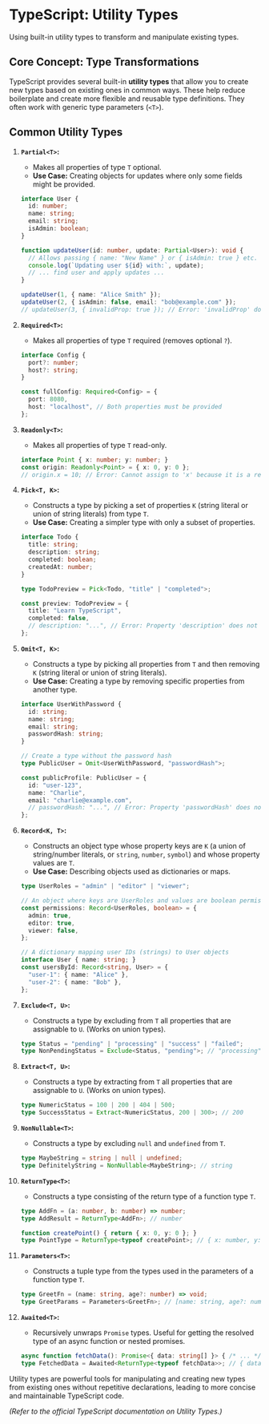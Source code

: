 # TypeScript: Utility Types

Using built-in utility types to transform and manipulate existing types.

## Core Concept: Type Transformations

TypeScript provides several built-in **utility types** that allow you to create new types based on existing ones in common ways. These help reduce boilerplate and create more flexible and reusable type definitions. They often work with generic type parameters (`<T>`).

## Common Utility Types

1.  **`Partial<T>`:**
    *   Makes all properties of type `T` optional.
    *   **Use Case:** Creating objects for updates where only some fields might be provided.

    ```typescript
    interface User {
      id: number;
      name: string;
      email: string;
      isAdmin: boolean;
    }

    function updateUser(id: number, update: Partial<User>): void {
      // Allows passing { name: "New Name" } or { isAdmin: true } etc.
      console.log(`Updating user ${id} with:`, update);
      // ... find user and apply updates ...
    }

    updateUser(1, { name: "Alice Smith" });
    updateUser(2, { isAdmin: false, email: "bob@example.com" });
    // updateUser(3, { invalidProp: true }); // Error: 'invalidProp' does not exist in type 'Partial<User>'
    ```

2.  **`Required<T>`:**
    *   Makes all properties of type `T` required (removes optional `?`).

    ```typescript
    interface Config {
      port?: number;
      host?: string;
    }

    const fullConfig: Required<Config> = {
      port: 8080,
      host: "localhost", // Both properties must be provided
    };
    ```

3.  **`Readonly<T>`:**
    *   Makes all properties of type `T` read-only.

    ```typescript
    interface Point { x: number; y: number; }
    const origin: Readonly<Point> = { x: 0, y: 0 };
    // origin.x = 10; // Error: Cannot assign to 'x' because it is a read-only property.
    ```

4.  **`Pick<T, K>`:**
    *   Constructs a type by picking a set of properties `K` (string literal or union of string literals) from type `T`.
    *   **Use Case:** Creating a simpler type with only a subset of properties.

    ```typescript
    interface Todo {
      title: string;
      description: string;
      completed: boolean;
      createdAt: number;
    }

    type TodoPreview = Pick<Todo, "title" | "completed">;

    const preview: TodoPreview = {
      title: "Learn TypeScript",
      completed: false,
      // description: "...", // Error: Property 'description' does not exist on type 'TodoPreview'
    };
    ```

5.  **`Omit<T, K>`:**
    *   Constructs a type by picking all properties from `T` and then removing `K` (string literal or union of string literals).
    *   **Use Case:** Creating a type by removing specific properties from another type.

    ```typescript
    interface UserWithPassword {
      id: string;
      name: string;
      email: string;
      passwordHash: string;
    }

    // Create a type without the password hash
    type PublicUser = Omit<UserWithPassword, "passwordHash">;

    const publicProfile: PublicUser = {
      id: "user-123",
      name: "Charlie",
      email: "charlie@example.com",
      // passwordHash: "...", // Error: Property 'passwordHash' does not exist on type 'PublicUser'
    };
    ```

6.  **`Record<K, T>`:**
    *   Constructs an object type whose property keys are `K` (a union of string/number literals, or `string`, `number`, `symbol`) and whose property values are `T`.
    *   **Use Case:** Describing objects used as dictionaries or maps.

    ```typescript
    type UserRoles = "admin" | "editor" | "viewer";

    // An object where keys are UserRoles and values are boolean permissions
    const permissions: Record<UserRoles, boolean> = {
      admin: true,
      editor: true,
      viewer: false,
    };

    // A dictionary mapping user IDs (strings) to User objects
    interface User { name: string; }
    const usersById: Record<string, User> = {
      "user-1": { name: "Alice" },
      "user-2": { name: "Bob" },
    };
    ```

7.  **`Exclude<T, U>`:**
    *   Constructs a type by excluding from `T` all properties that are assignable to `U`. (Works on union types).

    ```typescript
    type Status = "pending" | "processing" | "success" | "failed";
    type NonPendingStatus = Exclude<Status, "pending">; // "processing" | "success" | "failed"
    ```

8.  **`Extract<T, U>`:**
    *   Constructs a type by extracting from `T` all properties that are assignable to `U`. (Works on union types).

    ```typescript
    type NumericStatus = 100 | 200 | 404 | 500;
    type SuccessStatus = Extract<NumericStatus, 200 | 300>; // 200
    ```

9.  **`NonNullable<T>`:**
    *   Constructs a type by excluding `null` and `undefined` from `T`.

    ```typescript
    type MaybeString = string | null | undefined;
    type DefinitelyString = NonNullable<MaybeString>; // string
    ```

10. **`ReturnType<T>`:**
    *   Constructs a type consisting of the return type of a function type `T`.

    ```typescript
    type AddFn = (a: number, b: number) => number;
    type AddResult = ReturnType<AddFn>; // number

    function createPoint() { return { x: 0, y: 0 }; }
    type PointType = ReturnType<typeof createPoint>; // { x: number, y: number }
    ```

11. **`Parameters<T>`:**
    *   Constructs a tuple type from the types used in the parameters of a function type `T`.

    ```typescript
    type GreetFn = (name: string, age?: number) => void;
    type GreetParams = Parameters<GreetFn>; // [name: string, age?: number | undefined]
    ```

12. **`Awaited<T>`:**
    *   Recursively unwraps `Promise` types. Useful for getting the resolved type of an async function or nested promises.

    ```typescript
    async function fetchData(): Promise<{ data: string[] }> { /* ... */ }
    type FetchedData = Awaited<ReturnType<typeof fetchData>>; // { data: string[] }
    ```

Utility types are powerful tools for manipulating and creating new types from existing ones without repetitive declarations, leading to more concise and maintainable TypeScript code.

*(Refer to the official TypeScript documentation on Utility Types.)*